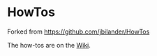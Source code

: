 # HowTos

Forked from https://github.com/jbilander/HowTos

The how-tos are on the <a href="https://github.com/syntaxbender/HowTos/wiki">Wiki</a>.
